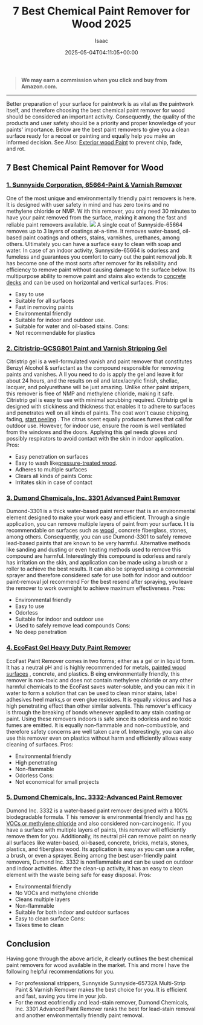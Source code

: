 ﻿---
author: Isaac
layout: post
title: 7 Best Chemical Paint Remover for Wood 2025
date: '2025-05-04T04:11:05+00:00'
categories:
- Paint
- Product Reviews
tags: []
slug: /best-chemical-paint-remover-for-wood/
lastmod: 2025-05-07T12:21:23+03:00
---
> **We may earn a commission when you click and buy from Amazon.com.**
>

---
Better preparation of your surface for paintwork is as vital as the paintwork itself, and therefore choosing the best chemical paint remover for wood should be considered an important activity.
Consequently, the quality of the products and user safety should be a priority and proper knowledge of your paints' importance.
Below are the best paint removers to give you a clean surface ready for a recoat or painting and equally help you make an informed decision. See Also:
[Exterior wood Paint](https://pestpolicy.com/best-paint-sprayer-for-furniture/)
to prevent chip, fade, and rot.
## 7 Best Chemical Paint Remover for Wood
### [1. Sunnyside Corporation, 65664-Paint & Varnish Remover](https://www.amazon.com/dp/B000TUHPAY/?tag=p-policy-20)
One of the most unique and environmentally friendly paint removers is here. It is designed with user safety in mind and has zero toxins and no methylene chloride or NMP.
W
ith this remover, you only need 30 minutes to have your paint removed from the surface, making it among the fast and reliable paint removers available.
![](/assets/img/03/Best-Chemical-Paint-Remover-for-Wood-300x200.jpg)
A single coat of Sunnyside-65664 removes up to 3 layers of coatings at-a-time. It removes water-based, oil-based paint coatings and others, stains, varnishes, urethanes, among others.
Ultimately you can have a surface easy to clean with soap and water. In case of an indoor activity, Sunnyside-65664 is odorless and fumeless and guarantees you comfort to carry out the paint removal job.
It has become one of the most sorts after remover for its reliability and efficiency to remove paint without causing damage to the surface below.
Its multipurpose ability to remove paint and stains also extends to
[concrete decks](https://pestpolicy.com/best-paint-for-concrete-pool-deck/)
and can be used on horizontal and vertical surfaces.
Pros:
- Easy to use
- Suitable for all surfaces
- Fast in removing paints
- Environmental friendly
- Suitable for indoor and outdoor use.
- Suitable for water and oil-based stains.
Cons:
- Not recommendable for plastics
### [2. Citristrip-QCSG801 Paint and Varnish Stripping Gel](https://www.amazon.com/dp/B07LF8T6PM/?tag=p-policy-20)
Citristrip gel is a well-formulated vanish and paint remover that constitutes Benzyl Alcohol & surfactant as the compound responsible for removing paints and vanishes.
A
ll you need to do is apply the gel and leave it for about 24 hours, and the results on oil and latex/acrylic finish, shellac, lacquer, and polyurethane will be just amazing.
Unlike other paint stripers, this remover is free of NMP and methylene chloride, making it safe. Citristrip gel is easy to use with minimal scrubbing required.
Citristrip gel is designed with stickiness and thickness that enables it to adhere to surfaces and penetrates well on all kinds of paints. The coat won't cause chipping, fading,
[start peeling](https://pestpolicy.com/how-do-i-fix-peeling-paint-on-ceiling/)
.
The citrus scent equally produces fumes that call for outdoor use. However, for indoor use, ensure the room is well ventilated from the windows and the doors.
Applying this gel needs gloves and possibly respirators to avoid contact with the skin in indoor application.
Pros:
- Easy penetration on surfaces
- Easy to wash like[pressure-treated wood](https://pestpolicy.com/best-deck-sealer-for-pressure-treated-wood/).
- Adheres to multiple surfaces
- Clears all kinds of paints
Cons:
- Irritates skin in case of contact
### [3. Dumond Chemicals, Inc. 3301 Advanced Paint Remover](https://www.amazon.com/dp/B08HQD44DH/?tag=p-policy-20)
Dumond-3301 is a thick water-based paint remover that is an environmental element designed to make your work easy and efficient. Through a single application, you can remove multiple layers of paint from your surface.
I
t is recommendable on surfaces such as
[wood](https://pestpolicy.com/best-stain-for-red-oak-floors/)
, concrete fiberglass, stones, among others.
Consequently, you can use Dumond-3301 to safely remove lead-based paints that are known to be very harmful.
Alternative methods like sanding and dusting or even heating methods used to remove this compound are harmful.
Interestingly this compound is odorless and rarely has irritation on the skin, and application can be made using a brush or a roller to achieve the best results.
It can also be sprayed using a commercial sprayer and therefore considered safe for use both for indoor and outdoor paint-removal joI recommend
For the best resend after spraying, you leave the remover to work overnight to achieve maximum effectiveness.
Pros:
- Environmental friendly
- Easy to use
- Odorless
- Suitable for indoor and outdoor use
- Used to safely remove lead compounds
Cons:
- No deep penetration
### [4. EcoFast Gel Heavy Duty Paint Remover](https://www.amazon.com/dp/B00KY3053A/?tag=p-policy-20)
EcoFast Paint Remover comes in two forms; either as a gel or in liquid form. It has a neutral pH and is highly recommended for metals,
[painted wood surfaces](https://pestpolicy.com/painted-vs-stained-cabinets/)
, concrete, and plastics.
B
eing environmentally friendly, this remover is non-toxic and does not contain methylene chloride or any other harmful chemicals to the
EcoFast saves water-soluble, and you can mix it in water to form a solution that can be used to clean minor stains, label adhesives heel marks,s or even glue residues.
It is equally vicious and has a high penetrating effect than other similar solvents.
This remover's efficacy is through the breaking of bonds whenever applied to any stain coating or paint.
Using these removers indoors is safe since its odorless and no toxic fumes are emitted. It is equally non-flammable and non-combustible, and therefore safety concerns are well taken care of.
Interestingly, you can also use this remover even on plastics without harm and efficiently allows easy cleaning of surfaces.
Pros:
- Environmental friendly
- High penetrating
- Non-flammable
- Odorless
Cons:
- Not economical for small projects
### [5. Dumond Chemicals, Inc. 3332-Advanced Paint Remover](https://www.amazon.com/dp/B08M5JF9S8/?tag=p-policy-20)
Dumond Inc. 3332 is a water-based paint remover designed with a 100% biodegradable formula.
T
his remover is environmental friendly and has
[no VOCs or methylene chloride](https://pestpolicy.com/best-baby-safe-paint-for-crib/)
and also considered non-carcinogenic.
If you have a surface with multiple layers of paints, this remover will efficiently remove them for you.
Additionally, its neutral pH can remove paint on nearly all surfaces like water-based, oil-based, concrete, bricks, metals, stones, plastics, and fiberglass wood. Its application is easy as you can use a roller, a brush, or even a sprayer.
Being among the best user-friendly paint removers, Dumond Inc. 3332 is nonflammable and can be used on outdoor and indoor activities.
After the clean-up activity, it has an easy to clean element with the waste being safe for easy disposal.
Pros:
- Environmental friendly
- No VOCs and methylene chloride
- Cleans multiple layers
- Non-flammable
- Suitable for both indoor and outdoor surfaces
- Easy to clean surface
Cons:
- Takes time to clean
## Conclusion
Having gone through the above article, it clearly outlines the best chemical paint removers for wood available in the market. This and more I have the following helpful recommendations for you.
- For professional strippers, Sunnyside Sunnyside-65732A Multi-Strip Paint & Varnish Remover makes the best choice for you. It is efficient and fast, saving you time in your job.
- For the most ecofriendly and lead-stain remover, Dumond Chemicals, Inc. 3301 Advanced Paint Remover ranks the best for lead-stain removal and another environmentally friendly paint removal.